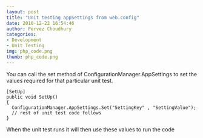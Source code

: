 ```yaml
---
layout: post
title: "Unit testing appSettings from web.config"
date: 2010-12-22 16:54:46
author: Pervez Choudhury
categories: 
- Development
- Unit Testing
img: php_code.png
thumb: php_code.png
---
```


You can call the set method of ConfigurationManager.AppSettings to set the values required for that particular unit test.

    [SetUp]
    public void SetUp()
    {
      ConfigurationManager.AppSettings.Set("SettingKey" , "SettingValue");
      // rest of unit test code follows
    }

When the unit test runs it will then use these values to run the code

[hampden]: https://github.com/jekyll/jekyll